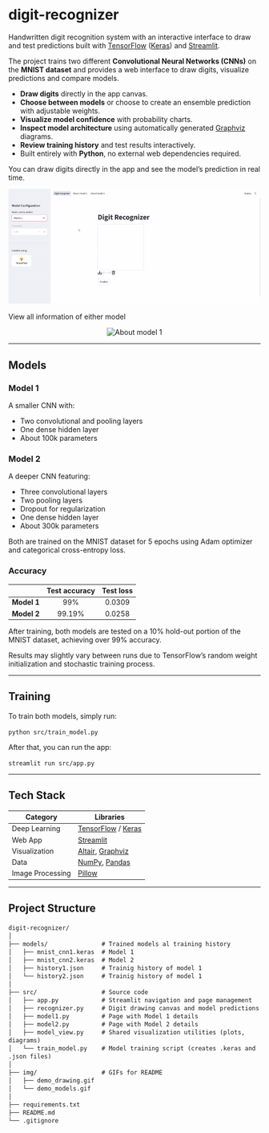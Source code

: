 # digit-recognizer
Handwritten digit recognition system with an interactive interface to draw and test predictions built with [TensorFlow] ([Keras]) and [Streamlit].  

The project trains two different **Convolutional Neural Networks (CNNs)** on the **MNIST dataset** and provides a web interface to draw digits, visualize predictions and compare models.

- **Draw digits** directly in the app canvas.  
- **Choose between models** or choose to create an ensemble prediction with adjustable weights.  
- **Visualize model confidence** with probability charts.  
- **Inspect model architecture** using automatically generated [Graphviz] diagrams.  
- **Review training history** and test results interactively.  
- Built entirely with **Python**, no external web dependencies required.

You can draw digits directly in the app and see the model’s prediction in real time.

<p align="center">
  <img src="./img/demo_drawing.gif" alt="Drawing demo">
</p>

View all information of either model

<p align="center">
  <img src="./img/demo_model.gif" alt="About model 1">
</p>

[TensorFlow]: https://github.com/tensorflow/tensorflow
[Keras]: https://github.com/keras-team/keras
[Streamlit]: https://github.com/streamlit/streamlit
[Graphviz]: https://github.com/xflr6/graphviz

---

## Models

### Model 1
A smaller CNN with:
- Two convolutional and pooling layers  
- One dense hidden layer  
- About 100k parameters  

### Model 2
A deeper CNN featuring:
- Three convolutional layers 
- Two pooling layers 
- Dropout for regularization
- One dense hidden layer
- About 300k parameters  

Both are trained on the MNIST dataset for 5 epochs using Adam optimizer and categorical cross-entropy loss.

### Accuracy
|             | Test accuracy | Test loss |
|-------------|:-------------:|:---------:|
| **Model 1** |      99%      |  0.0309   |
| **Model 2** |    99.19%     |  0.0258   |

After training, both models are tested on a 10% hold-out portion of the MNIST dataset, achieving over 99% accuracy.

Results may slightly vary between runs due to TensorFlow’s random weight initialization and stochastic training process.

---

## Training

To train both models, simply run:

`python src/train_model.py`

After that, you can run the app:

`streamlit run src/app.py`

---

## Tech Stack

| Category         | Libraries              |
|------------------|------------------------|
| Deep Learning    | [TensorFlow] / [Keras] |
| Web App          | [Streamlit]            |
| Visualization    | [Altair], [Graphviz]   |
| Data             | [NumPy], [Pandas]      |
| Image Processing | [Pillow]               |

[Altair]: https://github.com/vega/altair
[NumPy]:  https://github.com/numpy/numpy
[Pandas]: https://github.com/pandas-dev/pandas
[Pillow]: https://github.com/python-pillow/Pillow

---

## Project Structure
```
digit-recognizer/
│
├── models/               # Trained models al training history
│   ├── mnist_cnn1.keras  # Model 1
│   ├── mnist_cnn2.keras  # Model 2
│   ├── history1.json     # Trainig history of model 1
│   └── history2.json     # Trainig history of model 1
│
├── src/                  # Source code 
│   ├── app.py            # Streamlit navigation and page management
│   ├── recognizer.py     # Digit drawing canvas and model predictions
│   ├── model1.py         # Page with Model 1 details
│   ├── model2.py         # Page with Model 2 details
│   ├── model_view.py     # Shared visualization utilities (plots, diagrams)
│   └── train_model.py    # Model training script (creates .keras and .json files)
│
├── img/                  # GIFs for README
│   ├── demo_drawing.gif
│   └── demo_models.gif
│
├── requirements.txt
├── README.md
└── .gitignore
```
